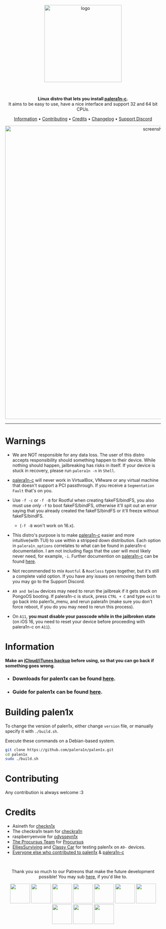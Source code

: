 <p align="center">
    <img src="https://cdn.discordapp.com/attachments/1017854329887129611/1068174531048513596/Palen1x.png" alt="logo" width="250">
</p>
<br>
<p align="center">
<strong>Linux distro that lets you install <a href="https://github.com/palera1n/palera1n-c">palera1n-c</a>.</strong><br>
    It aims to be easy to use, have a nice interface and support 32 and 64 bit CPUs.
</p>
<p align="center">
    <a href="#Information">Information</a> •
    <a href="#contributing">Contributing</a> •
    <a href="#credits">Credits</a> •
    <a href="https://github.com/palera1n/palen1x/blob/main/CHANGELOG.md">Changelog</a> • 
    <a href="https://dsc.gg/palera1n">Support Discord</a> 
</p>

<p align="center">
    <img src="https://cdn.discordapp.com/attachments/1017854329887129611/1068153144305008730/IMG_0807.png" alt="screenshot" width="950">
</p>

-------
# Warnings
- We are NOT responsible for any data loss. The user of this distro accepts responsibility should something happen to their device. While nothing should happen, jailbreaking has risks in itself. If your device is stuck in recovery, please run `palera1n -n` in `Shell`.

- [palera1n-c](https://github.com/palera1n/palera1n-c) will never work in VirtualBox, VMware or any virtual machine that doesn't support a PCI passthrough. If you receive a `Segmentation Fault` that's on you.

- Use `-f -c` or `-f -B` for Rootful when creating fakeFS/bindFS, you also must use *only* `-f` to boot fakeFS/bindFS, otherwise it'll spit out an error saying that you already created the fakeFS/bindFS or it'll freeze without fakeFS/bindFS.
    - (`-f -B` won't work on 16.x). 

- This distro's purpose is to make [palera1n-c](https://github.com/palera1n/palera1n-c) easier and more intuitive(with TUI) to use within a stripped down distribution. Each option in `palera1n_options` correlates to what can be found in palera1n-c documentation. I am not including flags that the user will most likely never need, for example, `-i`. Further documention on [palera1n-c](https://github.com/palera1n/palera1n-c) can be found [here](https://cdn.nickchan.lol/palera1n/artifacts/c-rewrite/palera1n.1.html).

- Not recommended to mix `Rootful` & `Rootless` types together, but it's still a complete valid option. If you have any issues on removing them both you may go to the Support Discord.

- `A9 and below` devices may need to rerun the jailbreak if it gets stuck on PongoOS booting. If palera1n-c is stuck, press `CTRL + C` and type `exit` to go back into palen1x_menu, and rerun palera1n (make sure you don't force reboot, if you do you may need to rerun this process).

- On `A11`, **you must disable your passcode while in the jailbroken state** (on iOS 16, you need to reset your device before proceeding with palera1n-c on `A11`).

# Information
**Make an [iCloud/iTunes backup](https://support.apple.com/en-us/HT203977) before using, so that you can go back if something goes wrong**.

- ### Downloads for palen1x can be found [here](https://cdn.nickchan.lol/palera1n/artifacts/palen1x/).

- ### Guide for palen1x can be found [here](https://ios.cfw.guide/using-palen1x/).

# Building palen1x
To change the version of palen1x, either change `version` file, or manually specify it with `./build.sh`.

Execute these commands on a Debian-based system.

```sh
git clone https://github.com/palera1n/palen1x.git
cd palen1x
sudo ./build.sh
```

# Contributing
Any contribution is always welcome :3

# Credits
- Asineth for [checkn1x](https://github.com/asineth0/checkn1x)
- The checkra1n team for [checkra1n](https://checkra.in)
- raspberryenvoie for [odysseyn1x](https://github.com/raspberryenvoie/odysseyn1x)
- [The Procursus Team](https://github.com/ProcursusTeam/) for [Procursus](https://github.com/ProcursusTeam/Procursus)
- [ElliesSurviving](https://github.com/ElliesSurviving) and [Classy Car](https://www.reddit.com/user/Hunter_Ware) for testing palen1x on `A9-` devices.
- [Everyone else who contributed to palen1x](https://github.com/palera1n/palen1x/graphs/contributors) & [palera1n-c](https://github.com/palera1n/palera1n-c/graphs/contributors)

<br>
<p align="center">
Thank you so much to our Patreons that make the future development possible! You may sub <a href="https://patreon.com/palera1n">here</a>, if you'd like to.</br>
</p>
<p align="center">
<a href="https://github.com/samh06"><img width=64 src="https://user-images.githubusercontent.com/18669106/206333607-881d7ca1-f3bf-4e18-b620-25de0c527315.png"></img></a>
<a href="https://havoc.app"><img width=64 src="https://docs.havoc.app/img/standard_icon.png"></img></a>
<a href="https://twitter.com/yyyyyy_public"><img width=64 src="https://cdn.discordapp.com/attachments/1054239098006683688/1072587455779328040/image.png?size=400"></img></a>
<a href="https://twitter.com/0xSp00kyb0t"><img width=64 src="https://pbs.twimg.com/profile_images/1603601553226620935/1t4yD1bD_400x400.jpg"></img></a>
<a href="https://chariz.com"><img width=64 src="https://chariz.com/img/favicon.png"></img></a>
<a href="https://twitter.com/stars6220"><img width=64 src="https://pbs.twimg.com/profile_images/1621062976982728706/pWVZQ-NO_400x400.jpg"></img></a>
<a href="https://github.com/beast9265"><img width=64 src="https://avatars.githubusercontent.com/u/79794946?v=4"></img></a>
<a href="https://twitter.com/0x7FF7"><img width=64 src="https://pbs.twimg.com/profile_images/1616888462665306113/AsjJvtyt_400x400.jpg"></img></a>
<a href="https://sideloadly.io/"><img width=64 src="https://sideloadly.io/icon.png"></img></a>
<a href="https://blog.stevesec.com/"><img width=64  src="https://blog.stevesec.com/img/avatar.jpg"></img></a>
</p>

